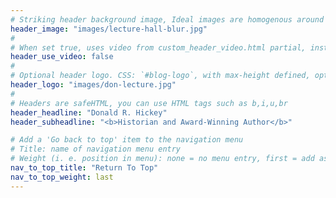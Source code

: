 ```yaml
---
# Striking header background image, Ideal images are homogenous around the centre and contrasting to the text. Non-ideal images can use `title_guard`
header_image: "images/lecture-hall-blur.jpg"
#
# When set true, uses video from custom_header_video.html partial, instead of header_image
header_use_video: false
#
# Optional header logo. CSS: `#blog-logo`, with max-height defined, optimize to prevent scaling
header_logo: "images/don-lecture.jpg"
#
# Headers are safeHTML, you can use HTML tags such as b,i,u,br
header_headline: "Donald R. Hickey"
header_subheadline: "<b>Historian and Award-Winning Author</b>"

# Add a 'Go back to top' item to the navigation menu
# Title: name of navigation menu entry
# Weight (i. e. position in menu): none = no menu entry, first = add as first entry, last = ad as last entry
nav_to_top_title: "Return To Top"
nav_to_top_weight: last
---
```

